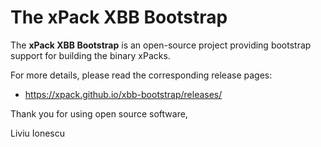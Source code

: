 # The xPack XBB Bootstrap

The **xPack XBB Bootstrap** is
an open-source project providing bootstrap support for building
the binary xPacks.

For more details, please read the corresponding release pages:

- <https://xpack.github.io/xbb-bootstrap/releases/>

Thank you for using open source software,

Liviu Ionescu

